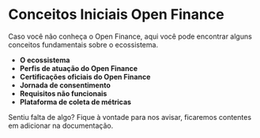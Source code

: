 # Conceitos Iniciais Open Finance

Caso você não conheça o Open Finance, aqui você pode encontrar alguns conceitos fundamentais sobre o ecossistema.

- **O ecossistema**
- **Perfis de atuação do Open Finance**
- **Certificações oficiais do Open Finance**
- **Jornada de consentimento**
- **Requisitos não funcionais**
- **Plataforma de coleta de métricas**

Sentiu falta de algo? Fique à vontade para nos avisar, ficaremos contentes em adicionar na documentação.

